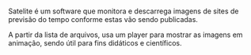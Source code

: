####

Satelite é um software que monitora e descarrega imagens de sites de previsão do tempo conforme estas vão sendo publicadas. 

A partir da lista de arquivos, usa um player para mostrar as imagens em animação, sendo útil para fins didáticos e científicos.
